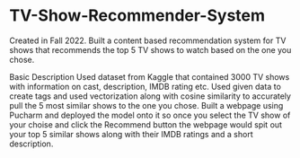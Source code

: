 # TV-Show-Recommender-System
Created in Fall 2022. Built a content based recommendation system for TV shows that recommends the top 5 TV shows to watch based on the one you chose. 

Basic Description
Used dataset from Kaggle that contained 3000 TV shows with information on cast, description, IMDB rating etc. Used given data to create tags and used vectorization along with cosine similarity to accurately pull the 5 most similar shows to the one you chose. Built a webpage using Pucharm and deployed the model onto it so once you select the TV show of your choise and click the Recommend button the webpage would spit out your top 5 similar shows along with their IMDB ratings and a short description.
